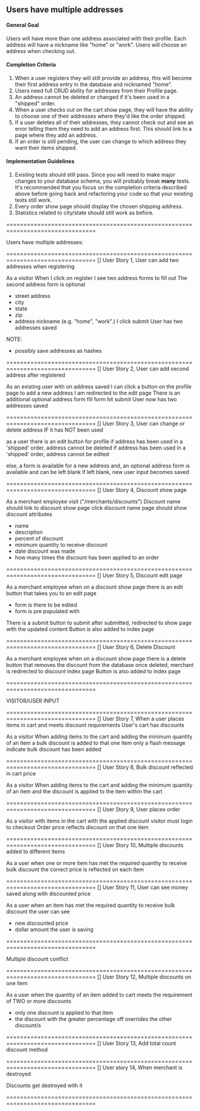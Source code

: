 ##  Users have multiple addresses

#### General Goal

Users will have more than one address associated with their profile. Each address will have a nickname like "home" or "work". Users will choose an address when checking out.

#### Completion Criteria

1. When a user registers they will still provide an address, this will become their first address entry in the database and nicknamed "home".
1. Users need full CRUD ability for addresses from their Profile page.
1. An address cannot be deleted or changed if it's been used in a "shipped" order.
1. When a user checks out on the cart show page, they will have the ability to choose one of their addresses where they'd like the order shipped.
1. If a user deletes all of their addresses, they cannot check out and see an error telling them they need to add an address first. This should link to a page where they add an address.
1. If an order is still pending, the user can change to which address they want their items shipped.

#### Implementation Guidelines

1. Existing tests should still pass. Since you will need to make major changes to your database schema, you will probably break **many** tests. It's recommended that you focus on the completion criteria described above before going back and refactoring your code so that your existing tests still work.
1. Every order show page should display the chosen shipping address.
1. Statistics related to city/state should still work as before.


================================================================================

Users have multiple addresses:

================================================================================
[]
User Story 1, User can add two addresses when registering

As a visitor
When I click on register
I see two address forms to fill out
The second address form is optional
- street address
- city
- state
- zip
- address nickname (e.g. "home", "work".)
I click submit
User has two addresses saved

NOTE:
- possibly save addresses as hashes


================================================================================
[]
User Story 2, User can add second address after registered

As an existing user with on address saved
I can click a button on the profile page to add a new address
I am redirected to the edit page
There is an additional optional address form
fill form
hit submit
User now has two addresses saved


================================================================================
[]
User Story 3, User can change or delete address IF it has NOT been used

as a user
there is an edit button for profile
if address has been used in a 'shipped' order, address cannot be deleted
if address has been used in a 'shipped' order, address cannot be edited

else, a form is available for a new address
and, an optional address form is available and can be left blank
if left blank, new user input becomes saved


================================================================================
[]
User Story 4, Discount show page

As a merchant employee
visit ("/merchants/discounts")
Discount name should link to discount show page
click discount name
page should show discount attributes
- name
- description
- percent of discount
- minimum quantity to receive discount
- date discount was made
- how many times the discount has been applied to an order


================================================================================
[]
User Story 5, Discount edit page

As a merchant employee
when on a discount show page
there is an edit button that takes you to an edit page
- form is there to be edited
- form is pre populated with

There is a submit button to submit
after submitted, redirected to show page with the updated content
Button is also added to index page


================================================================================
[]
User Story 6, Delete Discount

As a merchant employee
when on a discount show page
there is a delete button that removes the discount from the database
once deleted, merchant is redirected to discount index page
Button is also added to index page


================================================================================

VISITOR/USER INPUT


================================================================================
[]
User Story 7, When a user places items in cart
and meets discount requirements
User's cart has discounts

As a visitor
When adding items to the cart
and adding the minimum quantity of an item
a bulk discount is added to that one item only
a flash message indicate bulk discount has been added


================================================================================
[]
User Story 8, Bulk discount reflected in cart price

As a visitor
When adding items to the cart
and adding the minimum quantity of an item
and the discount is applied to the item within the cart


================================================================================
[]
User Story 9, User places order

As a visitor
with items in the cart with the applied discount
visitor must login to checkout
Order price reflects discount on that one item


================================================================================
[]
User Story 10, Multiple discounts added to different items

As a user
when one or more item has met the required quantity to receive bulk discount
the correct price is reflected on each item


================================================================================
[]
User Story 11, User can see money saved along with discounted price

As a user
when an item has met the required quantity to receive bulk discount
the user can see
- new discounted price
- dollar amount the user is saving


================================================================================

Multiple discount conflict

================================================================================
[]
User Story 12, Multiple discounts on one item

As a user
when the quantity of an item added to cart
meets the requirement of TWO or more discounts
- only one discount is applied to that item
- the discount with the greater percentage off overrides the other discount/s


================================================================================
[]
User Story 13, Add total count discount method


================================================================================
[]
User story 14, When merchant is destroyed

Discounts get destroyed with it


================================================================================
